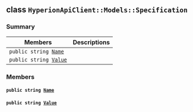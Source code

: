 ## class `HyperionApiClient::Models::Specification` 

### Summary

 Members                        | Descriptions                                
--------------------------------|---------------------------------------------
`public string `[`Name`](#class_hyperion_api_client_1_1_models_1_1_specification_1a7ee9065718e6628dc7791b756fa6c0f9) | 
`public string `[`Value`](#class_hyperion_api_client_1_1_models_1_1_specification_1af7b88db799d8f791f785e437bc6099d2) | 

### Members

#### `public string `[`Name`](#class_hyperion_api_client_1_1_models_1_1_specification_1a7ee9065718e6628dc7791b756fa6c0f9) 

#### `public string `[`Value`](#class_hyperion_api_client_1_1_models_1_1_specification_1af7b88db799d8f791f785e437bc6099d2) 

